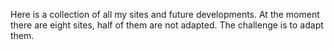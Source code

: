 Here is a collection of all my sites and future developments. 
At the moment there are eight sites, half of them are not adapted. 
The challenge is to adapt them.
